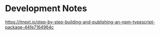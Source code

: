 # Development Notes

https://itnext.io/step-by-step-building-and-publishing-an-npm-typescript-package-44fe7164964c
